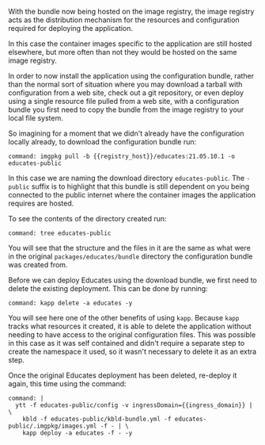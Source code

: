With the bundle now being hosted on the image registry, the image registry
acts as the distribution mechanism for the resources and configuration
required for deploying the application.

In this case the container images specific to the application are still hosted
elsewhere, but more often than not they would be hosted on the same image
registry.

In order to now install the application using the configuration bundle, rather
than the normal sort of situation where you may download a tarball with
configuration from a web site, check out a git repository, or even deploy
using a single resource file pulled from a web site, with a configuration
bundle you first need to copy the bundle from the image registry to your local
file system.

So imagining for a moment that we didn't already have the configuration
locally already, to download the configuration bundle run:

```terminal:execute
command: imgpkg pull -b {{registry_host}}/educates:21.05.10.1 -o educates-public
```

In this case we are naming the download directory ``educates-public``. The
``-public`` suffix is to highlight that this bundle is still dependent on you
being connected to the public internet where the container images the
application requires are hosted.

To see the contents of the directory created run:

```terminal:execute
command: tree educates-public
```

You will see that the structure and the files in it are the same as what were
in the original ``packages/educates/bundle`` directory the configuration
bundle was created from.

Before we can deploy Educates using the download bundle, we first need to
delete the existing deployment. This can be done by running:

```terminal:execute
command: kapp delete -a educates -y
```

You will see here one of the other benefits of using ``kapp``. Because
``kapp`` tracks what resources it created, it is able to delete the
application without needing to have access to the original configuration
files. This was possible in this case as it was self contained and didn't
require a separate step to create the namespace it used, so it wasn't
necessary to delete it as an extra step.

Once the original Educates deployment has been deleted, re-deploy it again,
this time using the command:

```terminal:execute
command: |
  ytt -f educates-public/config -v ingressDomain={{ingress_domain}} | \
    kbld -f educates-public/kbld-bundle.yml -f educates-public/.imgpkg/images.yml -f - | \
    kapp deploy -a educates -f - -y
```
